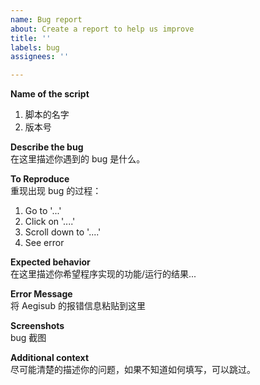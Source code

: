 ```yaml
---
name: Bug report
about: Create a report to help us improve
title: ''
labels: bug
assignees: ''

---
```


**Name of the script**
1. 脚本的名字
2. 版本号

**Describe the bug**  
在这里描述你遇到的 bug 是什么。

**To Reproduce**  
重现出现 bug 的过程：
1. Go to '...'
2. Click on '....'
3. Scroll down to '....'
4. See error

**Expected behavior**  
在这里描述你希望程序实现的功能/运行的结果...

**Error Message**  
将 Aegisub 的报错信息粘贴到这里

**Screenshots**   
bug 截图

**Additional context**  
尽可能清楚的描述你的问题，如果不知道如何填写，可以跳过。
